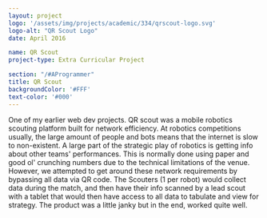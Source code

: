 ```yaml
---
layout: project
logo: '/assets/img/projects/academic/334/qrscout-logo.svg'
logo-alt: "QR Scout Logo"
date: April 2016

name: QR Scout 
project-type: Extra Curricular Project

section: "/#AProgrammer"
title: QR Scout
backgroundColor: '#FFF'
text-color: '#000'
---
```


One of my earlier web dev projects. QR scout was a mobile robotics scouting platform built for network efficiency. At robotics competitions usually, the large amount of people and bots means that the internet is slow to non-existent. A large part of the strategic play of robotics is getting info about other teams' performances. This is normally done using paper and good ol' crunching numbers due to the technical limitations of the venue. However, we attempted to get around these network requirements by bypassing all data via QR code. The Scouters (1 per robot) would collect data during the match, and then have their info scanned by a lead scout with a tablet that would then have access to all data to tabulate and view for strategy. The product was a little janky but in the end, worked quite well.